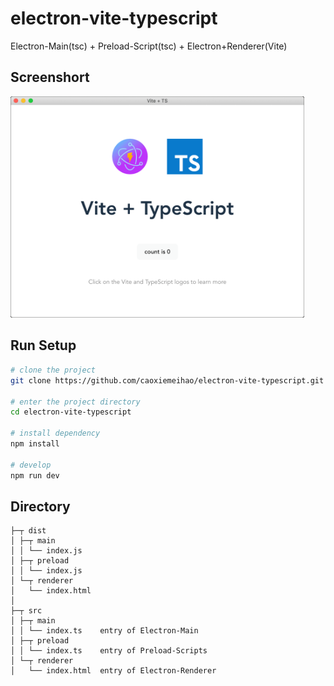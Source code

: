 # electron-vite-typescript
Electron-Main(tsc) + Preload-Script(tsc) + Electron+Renderer(Vite)

## Screenshort

<img src="https://raw.githubusercontent.com/caoxiemeihao/electron-vite-typescript/main/src/renderer/public/screenshort.png" width="470">

## Run Setup

```sh
# clone the project
git clone https://github.com/caoxiemeihao/electron-vite-typescript.git

# enter the project directory
cd electron-vite-typescript

# install dependency
npm install

# develop
npm run dev
```

## Directory

```tree
├─┬ dist
│ ├─┬ main
│ │ └── index.js
│ ├─┬ preload
│ │ └── index.js
│ └─┬ renderer
│   └── index.html
│
├─┬ src
│ ├─┬ main
│ │ └── index.ts    entry of Electron-Main
│ ├─┬ preload
│ │ └── index.ts    entry of Preload-Scripts
│ └─┬ renderer
│   └── index.html  entry of Electron-Renderer
```
